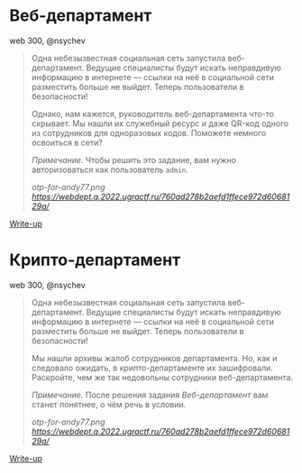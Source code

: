 # Веб-департамент

web 300, @nsychev

> Одна небезызвестная социальная сеть запустила веб-департамент. Ведущие специалисты будут искать неправдивую информацию в интернете — ссылки на неё в социальной сети разместить больше не выйдет. Теперь пользователи в безопасности!
>
> Однако, нам кажется, руководитель веб-департамента что-то скрывает. Мы нашли их служебный ресурс и даже QR-код одного из сотрудников для одноразовых кодов. Поможете немного освоиться в сети?
>
> _Примечание._ Чтобы решить это задание, вам нужно авторизоваться как пользователь `admin`.
>
> _otp-for-andy77.png_
> _https://webdept.q.2022.ugractf.ru/760ad278b2aefd1ffece972d6068129a/_

[Write-up](WRITEUP.webdept.md)


# Крипто-департамент

web 300, @nsychev

> Одна небезызвестная социальная сеть запустила веб-департамент. Ведущие специалисты будут искать неправдивую информацию в интернете — ссылки на неё в социальной сети разместить больше не выйдет. Теперь пользователи в безопасности!
>
> Мы нашли архивы жалоб сотрудников департамента. Но, как и следовало ожидать, в крипто-департаменте их зашифровали. Раскройте, чем же так недовольны сотрудники веб-департамента.
>
> _Примечание._ После решения задания _Веб-департамент_ вам станет понятнее, о чём речь в условии.
>
> _otp-for-andy77.png_
> _https://webdept.q.2022.ugractf.ru/760ad278b2aefd1ffece972d6068129a/_

[Write-up](WRITEUP.webdeptcrypto.md)
